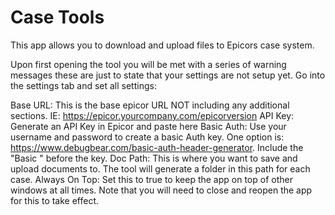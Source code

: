 # Case Tools
 This app allows you to download and upload files to Epicors case system. 

 Upon first opening the tool you will be met with a series of warning messages these are just to state that your settings are not setup yet. Go into the settings tab and set all settings: 

Base URL: This is the base epicor URL NOT including any additional sections. IE: https://epicor.yourcompany.com/epicorversion
API Key: Generate an API Key in Epicor and paste here
Basic Auth: Use your username and password to create a basic Auth key. One option is: https://www.debugbear.com/basic-auth-header-generator. Include the "Basic " before the key. 
Doc Path: This is where you want to save and upload documents to. The tool will generate a folder in this path for each case. 
Always On Top: Set this to true to keep the app on top of other windows at all times. Note that you will need to close and reopen the app for this to take effect. 


